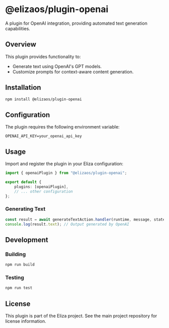 
# @elizaos/plugin-openai

A plugin for OpenAI integration, providing automated text generation capabilities.

## Overview

This plugin provides functionality to:

- Generate text using OpenAI's GPT models.
- Customize prompts for context-aware content generation.

## Installation

```bash
npm install @elizaos/plugin-openai
```

## Configuration

The plugin requires the following environment variable:

```env
OPENAI_API_KEY=your_openai_api_key
```

## Usage

Import and register the plugin in your Eliza configuration:

```typescript
import { openaiPlugin } from "@elizaos/plugin-openai";

export default {
    plugins: [openaiPlugin],
    // ... other configuration
};
```

### Generating Text

```typescript
const result = await generateTextAction.handler(runtime, message, state);
console.log(result.text); // Output generated by OpenAI
```

## Development

### Building

```bash
npm run build
```

### Testing

```bash
npm run test
```

## License

This plugin is part of the Eliza project. See the main project repository for license information.
